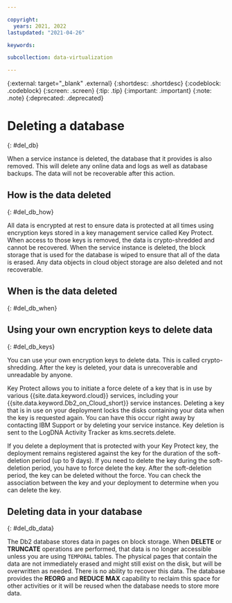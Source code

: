 ```yaml
---

copyright:
  years: 2021, 2022
lastupdated: "2021-04-26"

keywords: 

subcollection: data-virtualization

---
```


<!-- Attribute definitions --> 
{:external: target="_blank" .external}
{:shortdesc: .shortdesc}
{:codeblock: .codeblock}
{:screen: .screen}
{:tip: .tip}
{:important: .important}
{:note: .note}
{:deprecated: .deprecated}

# Deleting a database
{: #del_db}

When a service instance is deleted, the database that it provides is also removed. This will delete any online data and logs as well as database backups. The data will not be recoverable after this action.

## How is the data deleted
{: #del_db_how}

All data is encrypted at rest to ensure data is protected at all times using encryption keys stored in a key management service called Key Protect. When access to those keys is removed, the data is crypto-shredded and cannot be recovered. When the service instance is deleted, the block storage that is used for the database is wiped to ensure that all of the data is erased. Any data objects in cloud object storage are also deleted and not recoverable.

## When is the data deleted
{: #del_db_when}

## Using your own encryption keys to delete data
{: #del_db_keys}

You can use your own encryption keys to delete data. This is called crypto-shredding. After the key is deleted, your data is unrecoverable and unreadable by anyone.

Key Protect allows you to initiate a force delete of a key that is in use by various {{site.data.keyword.cloud}} services, including your {{site.data.keyword.Db2_on_Cloud_short}} service instances. Deleting a key that is in use on your deployment locks the disks containing your data when the key is requested again. You can have this occur right away by contacting IBM Support or by deleting your service instance. Key deletion is sent to the LogDNA Activity Tracker as kms.secrets.delete.

If you delete a deployment that is protected with your Key Protect key, the deployment remains registered against the key for the duration of the soft-deletion period (up to 9 days). If you need to delete the key during the soft-deletion period, you have to force delete the key. After the soft-deletion period, the key can be deleted without the force. You can check the association between the key and your deployment to determine when you can delete the key.

## Deleting data in your database
{: #del_db_data}

The Db2 database stores data in pages on block storage. When **DELETE** or **TRUNCATE** operations are performed, that data is no longer accessible unless you are using `TEMPORAL` tables. The physical pages that contain the data are not immediately erased and might still exist on the disk, but will be overwritten as needed. There is no ability to recover this data. The database provides the **REORG** and **REDUCE MAX** capability to reclaim this space for other activities or it will be reused when the database needs to store more data.
